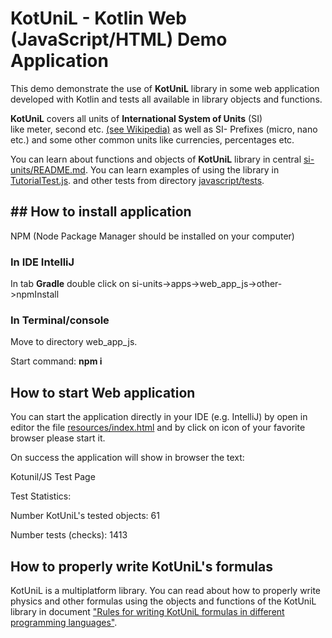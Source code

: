 # KotUniL - Kotlin Web (JavaScript/HTML) Demo Application


This demo demonstrate the use of **KotUniL** library in some web application developed 
with Kotlin and tests all available in library objects and functions.

**KotUniL** covers all units of **International System of Units** (SI)  
like meter, second etc. [(see Wikipedia)](https://en.wikipedia.org/wiki/International_System_of_Units)
as well as SI- Prefixes (micro, nano etc.) and some other common units like currencies, percentages etc.

You can learn about functions and objects of **KotUniL** library in 
central [si-units/README.md](https://github.com/vsirotin/si-units/blob/8a4c1406be962031dd32724470fd15367c230e5d/README.md).
You can learn examples of using the library in 
[TutorialTest.js](https://github.com/vsirotin/si-units/blob/cc518e5c45b412aea547adab1ac8f6968af490d0/apps/web_app_js/src/main/javascript/tests/TutorialTest.js).
and other tests from directory 
[javascript/tests](https://github.com/vsirotin/si-units/blob/cc518e5c45b412aea547adab1ac8f6968af490d0/apps/web_app_js/src/main/javascript/tests).

## ## How to install application
NPM (Node Package Manager should be installed on your computer)
### In IDE IntelliJ
In tab **Gradle** double click on si-units->apps->web_app_js->other->npmInstall

### In Terminal/console
Move to directory web_app_js. 

Start command: **npm i** 

## How to start Web application
You can start the application directly in your IDE (e.g. IntelliJ) by open in editor the file
 [resources/index.html](https://github.com/vsirotin/si-units/blob/cc518e5c45b412aea547adab1ac8f6968af490d0/apps/web_app_js/src/main/resources/index.html)
and by click on icon of your favorite browser please start it.

On success the application will show in browser the text:

Kotunil/JS Test Page

Test Statistics:

Number KotUniL's tested objects: 61

Number tests (checks): 1413

## How to properly write KotUniL's formulas
KotUniL is a multiplatform library.
You can read about how to properly write physics and other formulas
using the objects and functions of the KotUniL library in document
["Rules for writing KotUniL formulas in different programming languages"](https://github.com/vsirotin/si-units/blob/c3f1b87c2fa4b35adc64b676318e27eae3e246e5/RulesWritingFormulas.md).